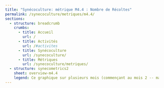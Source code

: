 ```yaml
---
title: "Synécoculture: métrique M4.4 : Nombre de Récoltes"
permalink: /synecoculture/metriques/m4.4/
sections:
  - structure: breadcrumb
    crumbs:
      - title: Accueil
        url: /
      - title: Activités
        url: /#activites
      - title: Synécoculture
        url: /synecoculture/
      - title: Métriques
        url: /synecoculture/metriques/
  - structure: synecometrics2
    sheet: overview-m4.4
    legend: Ce graphique sur plusieurs mois (commençant au mois 2 -- mars 2025 -- car le mois 1 n'a pas assez de données) montre que le nombre de récoltes en synécoculture est à peu près trois (3) fois supérieure aux parcelles conventionnelles. Ceci démontre que la synécoculture n'est pas une culture saisonnière mais en continu.
---
```


